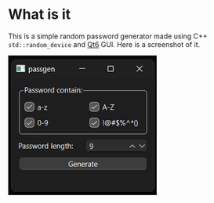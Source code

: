 # What is it

This is a simple random password generator made using C++ `std::random_device` and [Qt6](https://www.qt.io/product/qt6) GUI. Here is a screenshot of it.

![](Screenshot.png)

